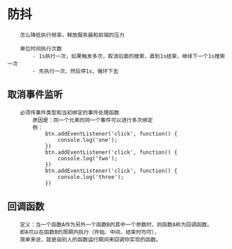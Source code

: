 #   防抖
        怎么降低执行频率，释放服务器和前端的压力

        单位时间执行次数
            - 1s执行一次，如果触发多次，取消后面的搜索，直到1s结束，继续下一个1s搜索一次
            - 先执行一次，然后停1s，循环下去
##  取消事件监听
        必须传事件类型和当初绑定的事件处理函数
            原因是：同一个元素的同一个事件可以进行多次绑定 
            例：
                btn.addEventListener('click', function() {
                    console.log('one');
                })
                btn.addEventListener('click', function() {
                    console.log('two');
                })
                btn.addEventListener('click', function() {
                    console.log('three');
                })
##  回调函数
        定义：当一个函数A作为另外一个函数B的其中一个参数时，则函数A称为回调函数。
        即A可以在函数B的周期内执行（开始、中间、结束时均可），
        简单来说，就是由别人的函数运行期间来回调你实现的函数。